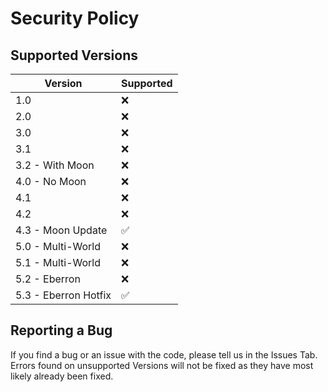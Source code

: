# Security Policy

## Supported Versions

| Version | Supported          |
| ------- | ------------------ |
| 1.0   | :x: |
| 2.0   | :x: |
| 3.0   | :x: |
| 3.1   | :x: |
| 3.2 - With Moon  | :x: |
| 4.0 - No Moon   | :x: |
| 4.1   | :x: |
| 4.2   | :x: |
| 4.3 - Moon Update  | :white_check_mark: |
| 5.0 - Multi-World | :x: |
| 5.1 - Multi-World | :x: |
| 5.2 - Eberron     | :x: |
| 5.3 - Eberron Hotfix | :white_check_mark: |

## Reporting a Bug

If you find a bug or an issue with the code, please tell us in the Issues Tab. 
Errors found on unsupported Versions will not be fixed as they have most likely already been fixed.
